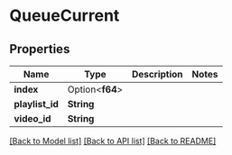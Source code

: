 # QueueCurrent

## Properties

Name | Type | Description | Notes
------------ | ------------- | ------------- | -------------
**index** | Option<**f64**> |  | 
**playlist_id** | **String** |  | 
**video_id** | **String** |  | 

[[Back to Model list]](../README.md#documentation-for-models) [[Back to API list]](../README.md#documentation-for-api-endpoints) [[Back to README]](../README.md)



